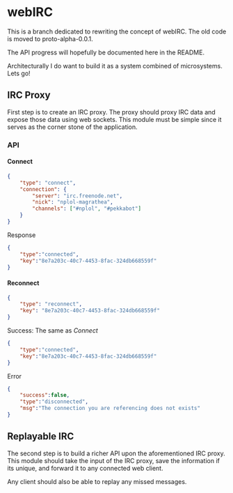 # webIRC

This is a branch dedicated to rewriting the concept of webIRC. 
The old code is moved to proto-alpha-0.0.1. 

The API progress will hopefully be documented here in the README. 

Architecturally I do want to build it as a system combined of
microsystems. Lets go!


## IRC Proxy 
First step is to create an IRC proxy. The proxy should proxy IRC data
and expose those data using web sockets. This module must be simple since 
it serves as the corner stone of the application.

### API

#### Connect

```json
{ 
	"type": "connect", 
	"connection": {
		"server": "irc.freenode.net", 
		"nick": "nplol-magrathea", 
		"channels": ["#nplol", "#pekkabot"] 
	}
}
```

Response
```json 
{
	"type":"connected",
	"key":"8e7a203c-40c7-4453-8fac-324db668559f"
}
```

#### Reconnect

```json
{
	"type": "reconnect",
	"key": "8e7a203c-40c7-4453-8fac-324db668559f"
}
```

Success: The same as *Connect* 
```json 
{
	"type":"connected",
	"key":"8e7a203c-40c7-4453-8fac-324db668559f"
}
```

Error
```json
{
	"success":false,
	"type":"disconnected",
	"msg":"The connection you are referencing does not exists"
}
```


## Replayable IRC
The second step is to build a richer API upon the aforementioned 
IRC proxy. This module should take the input of the IRC proxy, 
save the information if its unique, and forward it to any connected 
web client. 

Any client should also be able to replay any missed messages. 

